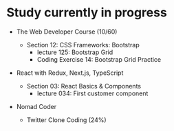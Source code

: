 # Study currently in progress

  - The Web Developer Course (10/60)
    - Section 12: CSS Frameworks: Bootstrap
      - lecture 125: Bootstrap Grid
      - Coding Exercise 14: Bootstrap Grid Practice


  - React with Redux, Next.js, TypeScript
    - Section 03: React Basics & Components
      - lecture 034: First customer component

  - Nomad Coder
    - Twitter Clone Coding (24%)
